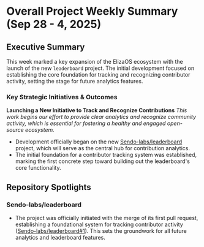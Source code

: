 # Overall Project Weekly Summary (Sep 28 - 4, 2025)

## Executive Summary
This week marked a key expansion of the ElizaOS ecosystem with the launch of the new `leaderboard` project. The initial development focused on establishing the core foundation for tracking and recognizing contributor activity, setting the stage for future analytics features.

### Key Strategic Initiatives & Outcomes
**Launching a New Initiative to Track and Recognize Contributions**
_This work begins our effort to provide clear analytics and recognize community activity, which is essential for fostering a healthy and engaged open-source ecosystem._
-   Development officially began on the new [Sendo-labs/leaderboard](https://github.com/Sendo-labs/leaderboard) project, which will serve as the central hub for contribution analytics.
-   The initial foundation for a contributor tracking system was established, marking the first concrete step toward building out the leaderboard's core functionality.

## Repository Spotlights
### Sendo-labs/leaderboard
-   The project was officially initiated with the merge of its first pull request, establishing a foundational system for tracking contributor activity ([Sendo-labs/leaderboard#1](https://github.com/Sendo-labs/leaderboard/pull/1)). This sets the groundwork for all future analytics and leaderboard features.